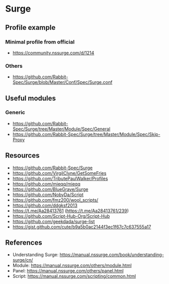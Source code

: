 # Surge

## Profile example

### Minimal profile from official

- https://community.nssurge.com/d/1214

### Others

- https://github.com/Rabbit-Spec/Surge/blob/Master/Conf/Spec/Surge.conf

## Useful modules

### Generic

- https://github.com/Rabbit-Spec/Surge/tree/Master/Module/Spec/General
- https://github.com/Rabbit-Spec/Surge/tree/Master/Module/Spec/Skip-Proxy

## Resources

- https://github.com/Rabbit-Spec/Surge
- https://github.com/VirgilClyne/GetSomeFries
- https://github.com/TributePaulWalker/Profiles
- https://github.com/mieqq/mieqq
- https://github.com/BlueGrave/Surge
- https://github.com/NobyDa/Script
- https://github.com/fmz200/wool_scripts/
- https://github.com/ddgksf2013
- https://t.me/Aa28413761 (https://t.me/Aa28413761/239)
- https://github.com/Script-Hub-Org/Script-Hub
- https://github.com/geekdada/surge-list
- https://gist.github.com/cute/b9a5b0ac2144f3ec1f67c7c637555a17

## References

- Understanding Surge: https://manual.nssurge.com/book/understanding-surge/cn/
- Module: https://manual.nssurge.com/others/module.html
- Panel: https://manual.nssurge.com/others/panel.html
- Script: https://manual.nssurge.com/scripting/common.html
